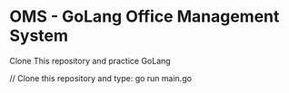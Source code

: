 # OMS - GoLang Office Management System
Clone This repository and practice GoLang


// Clone this repository and type: go run main.go